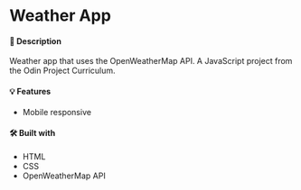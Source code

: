 # Weather App

#### 📝 Description
Weather app that uses the OpenWeatherMap API. A JavaScript project from the Odin Project Curriculum.

#### 💡 Features
*  Mobile responsive

#### 🛠️ Built with
*  HTML
*  CSS
*  OpenWeatherMap API
